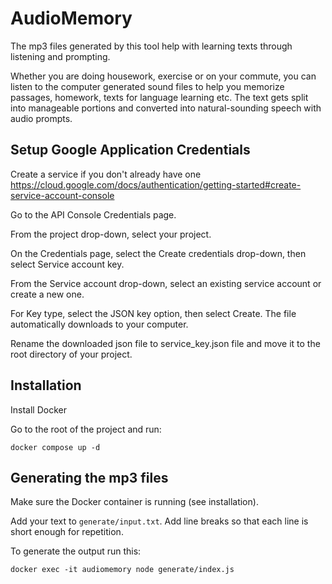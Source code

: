 # AudioMemory

The mp3 files generated by this tool help with learning texts through listening and prompting.

Whether you are doing housework, exercise or on your commute, you can listen to the computer generated sound files to help you memorize passages, homework, texts for language learning etc. The text gets split into manageable portions and converted into natural-sounding speech with audio prompts. 

## Setup Google Application Credentials

Create a service if you don't already have one
https://cloud.google.com/docs/authentication/getting-started#create-service-account-console

Go to the API Console Credentials page.

From the project drop-down, select your project.

On the Credentials page, select the Create credentials drop-down, then select Service account key.

From the Service account drop-down, select an existing service account or create a new one.

For Key type, select the JSON key option, then select Create. The file automatically downloads to your computer.

Rename the downloaded json file to service_key.json file and move it to the root directory of your project.

## Installation

Install Docker

Go to the root of the project and run:

```
docker compose up -d
```

## Generating the mp3 files

Make sure the Docker container is running (see installation).

Add your text to `generate/input.txt`. Add line breaks so that each line is short enough for repetition.

To generate the output run this:

```
docker exec -it audiomemory node generate/index.js 
```
